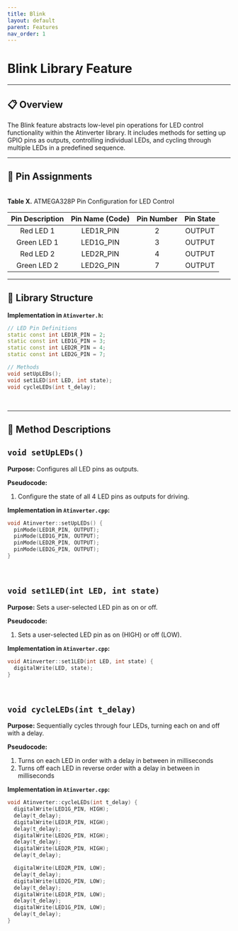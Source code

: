 ```yaml
---
title: Blink
layout: default
parent: Features
nav_order: 1
---
```


# **Blink Library Feature**
---

## 📋 Overview

The Blink feature abstracts low-level pin operations for LED control functionality within the Atinverter library. It includes methods for setting up GPIO pins as outputs, controlling individual LEDs, and cycling through multiple LEDs in a predefined sequence.

---

## 📌 Pin Assignments

<br>

<div style="text-align: left;">
    <h7><b>Table X.</b> ATMEGA328P Pin Configuration for LED Control </h7>
</div>

| Pin Description | Pin Name (Code) | Pin Number | Pin State |
|:---------------:|:---------------:|:----------:|:---------:|
| Red LED 1       | LED1R_PIN       | 2          | OUTPUT    |
| Green LED 1     | LED1G_PIN       | 3          | OUTPUT    |
| Red LED 2       | LED2R_PIN       | 4          | OUTPUT    |
| Green LED 2     | LED2G_PIN       | 7          | OUTPUT    |

---

## 📂 Library Structure

**Implementation in `Atinverter.h`:**
```cpp
// LED Pin Definitions
static const int LED1R_PIN = 2;
static const int LED1G_PIN = 3;
static const int LED2R_PIN = 4;
static const int LED2G_PIN = 7;

// Methods
void setUpLEDs();
void set1LED(int LED, int state);
void cycleLEDs(int t_delay);
```
<br>

---

## 📝 Method Descriptions

## `void setUpLEDs()`

**Purpose:** Configures all LED pins as outputs.

**Pseudocode:**
1. Configure the state of all 4 LED pins as outputs for driving.

**Implementation in `Atinverter.cpp`:**
```cpp
void Atinverter::setUpLEDs() {
  pinMode(LED1R_PIN, OUTPUT);
  pinMode(LED1G_PIN, OUTPUT);
  pinMode(LED2R_PIN, OUTPUT);
  pinMode(LED2G_PIN, OUTPUT);
}
```
<br>

## `void set1LED(int LED, int state)`

**Purpose:** Sets a user-selected LED pin as on or off.

**Pseudocode:**
1. Sets a user-selected LED pin as on (HIGH) or off (LOW).

**Implementation in `Atinverter.cpp`:**
```cpp
void Atinverter::set1LED(int LED, int state) {
  digitalWrite(LED, state);
}
```
<br>

## `void cycleLEDs(int t_delay)`

**Purpose:** Sequentially cycles through four LEDs, turning each on and off with a delay.

**Pseudocode:**
1. Turns on each LED in order with a delay in between in milliseconds
2. Turns off each LED in reverse order with a delay in between in milliseconds

**Implementation in `Atinverter.cpp`:**
```cpp
void Atinverter::cycleLEDs(int t_delay) {
  digitalWrite(LED1G_PIN, HIGH);
  delay(t_delay);
  digitalWrite(LED1R_PIN, HIGH);
  delay(t_delay);
  digitalWrite(LED2G_PIN, HIGH);
  delay(t_delay);
  digitalWrite(LED2R_PIN, HIGH);
  delay(t_delay);

  digitalWrite(LED2R_PIN, LOW);
  delay(t_delay);
  digitalWrite(LED2G_PIN, LOW);
  delay(t_delay);
  digitalWrite(LED1R_PIN, LOW);
  delay(t_delay);
  digitalWrite(LED1G_PIN, LOW);
  delay(t_delay);
}
```
